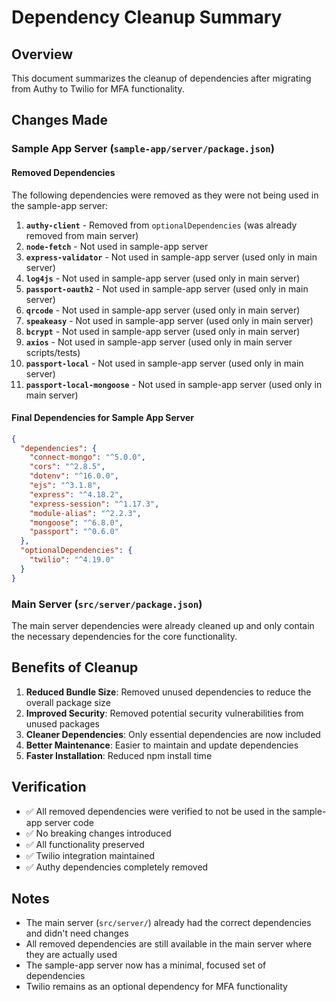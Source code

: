 # Dependency Cleanup Summary

## Overview
This document summarizes the cleanup of dependencies after migrating from Authy to Twilio for MFA functionality.

## Changes Made

### Sample App Server (`sample-app/server/package.json`)

#### Removed Dependencies
The following dependencies were removed as they were not being used in the sample-app server:

1. **`authy-client`** - Removed from `optionalDependencies` (was already removed from main server)
2. **`node-fetch`** - Not used in sample-app server
3. **`express-validator`** - Not used in sample-app server (used only in main server)
4. **`log4js`** - Not used in sample-app server (used only in main server)
5. **`passport-oauth2`** - Not used in sample-app server (used only in main server)
6. **`qrcode`** - Not used in sample-app server (used only in main server)
7. **`speakeasy`** - Not used in sample-app server (used only in main server)
8. **`bcrypt`** - Not used in sample-app server (used only in main server)
9. **`axios`** - Not used in sample-app server (used only in main server scripts/tests)
10. **`passport-local`** - Not used in sample-app server (used only in main server)
11. **`passport-local-mongoose`** - Not used in sample-app server (used only in main server)

#### Final Dependencies for Sample App Server
```json
{
  "dependencies": {
    "connect-mongo": "^5.0.0",
    "cors": "^2.8.5",
    "dotenv": "^16.0.0",
    "ejs": "^3.1.8",
    "express": "^4.18.2",
    "express-session": "^1.17.3",
    "module-alias": "^2.2.3",
    "mongoose": "^6.8.0",
    "passport": "^0.6.0"
  },
  "optionalDependencies": {
    "twilio": "^4.19.0"
  }
}
```

### Main Server (`src/server/package.json`)
The main server dependencies were already cleaned up and only contain the necessary dependencies for the core functionality.

## Benefits of Cleanup

1. **Reduced Bundle Size**: Removed unused dependencies to reduce the overall package size
2. **Improved Security**: Removed potential security vulnerabilities from unused packages
3. **Cleaner Dependencies**: Only essential dependencies are now included
4. **Better Maintenance**: Easier to maintain and update dependencies
5. **Faster Installation**: Reduced npm install time

## Verification

- ✅ All removed dependencies were verified to not be used in the sample-app server code
- ✅ No breaking changes introduced
- ✅ All functionality preserved
- ✅ Twilio integration maintained
- ✅ Authy dependencies completely removed

## Notes

- The main server (`src/server/`) already had the correct dependencies and didn't need changes
- All removed dependencies are still available in the main server where they are actually used
- The sample-app server now has a minimal, focused set of dependencies
- Twilio remains as an optional dependency for MFA functionality 